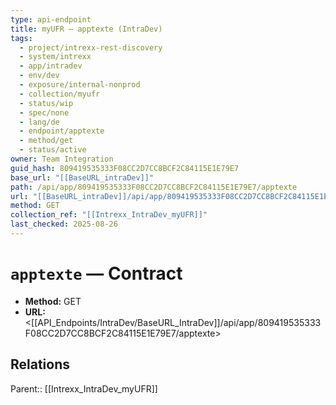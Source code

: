 ```yaml
---
type: api-endpoint
title: myUFR — apptexte (IntraDev)
tags:
  - project/intrexx-rest-discovery
  - system/intrexx
  - app/intradev
  - env/dev
  - exposure/internal-nonprod
  - collection/myufr
  - status/wip
  - spec/none
  - lang/de
  - endpoint/apptexte
  - method/get
  - status/active
owner: Team Integration
guid_hash: 809419535333F08CC2D7CC8BCF2C84115E1E79E7
base_url: "[[BaseURL_intraDev]]"
path: /api/app/809419535333F08CC2D7CC8BCF2C84115E1E79E7/apptexte
url: "[[BaseURL_intraDev]]/api/app/809419535333F08CC2D7CC8BCF2C84115E1E79E7/apptexte"
method: GET
collection_ref: "[[Intrexx_IntraDev_myUFR]]"
last_checked: 2025-08-26
---
```


# `apptexte` — Contract
- **Method:** GET
- **URL:** <[[API_Endpoints/IntraDev/BaseURL_IntraDev]]/api/app/809419535333F08CC2D7CC8BCF2C84115E1E79E7/apptexte>

## Relations
Parent:: [[Intrexx_IntraDev_myUFR]]
